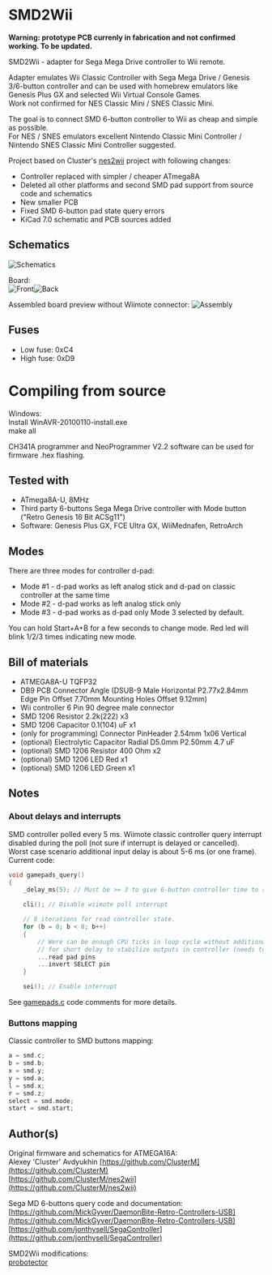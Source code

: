 # SMD2Wii
**Warning: prototype PCB currenly in fabrication and not confirmed working. To be updated.**

SMD2Wii - adapter for Sega Mega Drive controller to Wii remote.

Adapter emulates Wii Classic Controller with Sega Mega Drive / Genesis 3/6-button controller and can be used with homebrew emulators like Genesis Plus GX and selected Wii Virtual Console Games.<br>
Work not confirmed for NES Classic Mini / SNES Classic Mini.

The goal is to connect SMD 6-button controller to Wii as cheap and simple as possible.<br>
For NES / SNES emulators excellent Nintendo Classic Mini Controller / Nintendo SNES Classic Mini Controller suggested.

Project based on Cluster's [nes2wii](https://github.com/ClusterM/nes2wii) project with following changes:
* Controller replaced with simpler / cheaper ATmega8A
* Deleted all other platforms and second SMD pad support from source code and schematics
* New smaller PCB
* Fixed SMD 6-button pad state query errors
* KiCad 7.0 schematic and PCB sources added

## Schematics

![Schematics](images/scheme.png)

Board:<br>
![Front](images/pcb-front.png)![Back](images/pcb-back.png)

Assembled board preview without Wiimote connector:
![Assembly](images/assembly.png)

## Fuses 

* Low fuse: 0xC4
* High fuse: 0xD9

# Compiling from source
Windows:<br>
Install WinAVR-20100110-install.exe<br>
make all<br>

CH341A programmer and NeoProgrammer V2.2 software can be used for firmware .hex flashing.

## Tested with

* ATmega8A-U, 8MHz
* Third party 6-buttons Sega Mega Drive controller with Mode button ("Retro Genesis 16 Bit ACSg11")
* Software: Genesis Plus GX, FCE Ultra GX, WiiMednafen, RetroArch

## Modes

There are three modes for controller d-pad:
* Mode #1 - d-pad works as left analog stick and d-pad on classic controller at the same time
* Mode #2 - d-pad works as left analog stick only
* Mode #3 - d-pad works as d-pad only
Mode 3 selected by default.

You can hold Start+A+B for a few seconds to change mode. Red led will blink 1/2/3 times indicating new mode.

## Bill of materials
* ATMEGA8A-U TQFP32
* DB9 PCB Connector Angle (DSUB-9 Male Horizontal P2.77x2.84mm Edge Pin Offset 7.70mm Mounting Holes Offset 9.12mm)
* Wii controller 6 Pin 90 degree male connector
* SMD 1206 Resistor 2.2k(222) x3
* SMD 1206 Capacitor 0.1(104) uF x1
* (only for programming) Connector PinHeader 2.54mm 1x06 Vertical
* (optional) Electrolytic Capacitor Radial D5.0mm P2.50mm 4.7 uF
* (optional) SMD 1206 Resistor 400 Ohm x2
* (optional) SMD 1206 LED Red x1
* (optional) SMD 1206 LED Green x1

## Notes


### About delays and interrupts
SMD controller polled every 5 ms. Wiimote classic controller query interrupt disabled during the poll (not sure if interrupt is delayed or cancelled).<br>
Worst case scenario additional input delay is about 5-6 ms (or one frame).<br>
Current code:
```c++
void gamepads_query()
{
	_delay_ms(5); // Must be >= 3 to give 6-button controller time to reset

	cli(); // Disable wiimote poll interrupt

	// 8 iterations for read controller state.
	for (b = 0; b < 8; b++)
	{
		// Were can be enough CPU ticks in loop cycle without additional delay
		// for short delay to stabilize outputs in controller (needs to be tested with different controllers)
		...read pad pins
		...invert SELECT pin
	}

	sei(); // Enable interrupt

```
See [gamepads.c](gamepads.c) code comments for more details.
### Buttons mapping
Classic controller to SMD buttons mapping:
```c++
a = smd.c;
b = smd.b;
x = smd.y;
y = smd.a;
l = smd.x;
r = smd.z;
select = smd.mode;
start = smd.start;
```

## Author(s)

Original firmware and schematics for ATMEGA16A:<br>
Alexey 'Cluster' Avdyukhin [https://github.com/ClusterM](https://github.com/ClusterM)<br>
[https://github.com/ClusterM/nes2wii](https://github.com/ClusterM/nes2wii)

Sega MD 6-buttons query code and documentation:<br>
[https://github.com/MickGyver/DaemonBite-Retro-Controllers-USB](https://github.com/MickGyver/DaemonBite-Retro-Controllers-USB)<br>
[https://github.com/jonthysell/SegaController](https://github.com/jonthysell/SegaController)

SMD2Wii modifications:<br>
[probotector](https://github.com/proboterror)